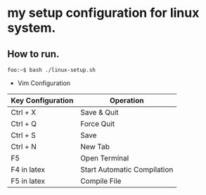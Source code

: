 # my setup configuration for linux system.


## How to run.
```console
foo:~$ bash ./linux-setup.sh
```


- Vim Configuration

| Key Configuration  | Operation				   |
| ------------------ | --------------------------- |
| Ctrl + X			 | Save & Quit				   |
| Ctrl + Q			 | Force Quit				   |
| Ctrl + S			 | Save						   |
| Ctrl + N			 | New Tab					   |
| F5				 | Open Terminal			   |
| F4 in latex		 | Start Automatic Compilation |
| F5 in latex		 | Compile File				   |


